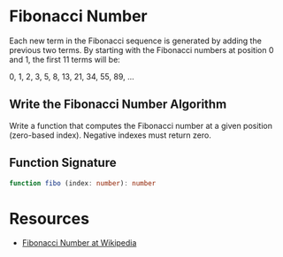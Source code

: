 # Fibonacci Number

Each new term in the Fibonacci sequence is generated by adding the previous two terms.
By starting with the Fibonacci numbers at position 0 and 1, the first 11 terms will be:

0, 1, 2, 3, 5, 8, 13, 21, 34, 55, 89, ...

## Write the Fibonacci Number Algorithm

Write a function that computes the Fibonacci number at a given position (zero-based
index). Negative indexes must return zero.

## Function Signature

```typescript
function fibo (index: number): number
```

# Resources

- [Fibonacci Number at Wikipedia][0]

[0]: https://en.wikipedia.org/wiki/Fibonacci_number

